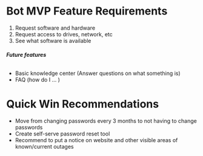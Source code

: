 # **Bot MVP Feature Requirements**

1. Request software and hardware
2. Request access to drives, network, etc
3. See what software is available

###### **Future features** 
* Basic knowledge center (Answer questions on what something is)
* FAQ (how do I ... )

# **Quick Win Recommendations**
* Move from changing passwords every 3 months to not having to change passwords
* Create self-serve password reset tool 
* Recommend to put a notice on website and other visible areas of known/current outages
